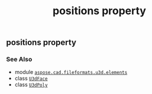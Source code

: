 ﻿---
title: positions property
second_title: Aspose.CAD for Python via .NET API References
description: 
type: docs
weight: 50
url: /aspose.cad.fileformats.u3d.elements/u3dface/positions/
is_root: false
---

## positions property


### See Also
* module [`aspose.cad.fileformats.u3d.elements`](../../)
* class [`U3dFace`](/cad/python-net/aspose.cad.fileformats.u3d.elements/u3dface)
* class [`U3dPoly`](/cad/python-net/aspose.cad.fileformats.u3d.elements/u3dpoly)
